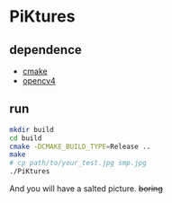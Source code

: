 # PiKtures
## dependence
- [cmake](https://cmake.org/)
- [opencv4](https://opencv.org/)
## run
```bash
mkdir build
cd build
cmake -DCMAKE_BUILD_TYPE=Release ..
make
# cp path/to/your_test.jpg smp.jpg
./PiKtures
```
And you will have a salted picture. ~~boring~~
